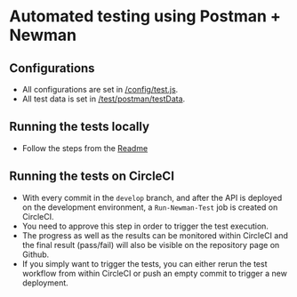 # Automated testing using Postman + Newman
## Configurations

- All configurations are set in [/config/test.js](../../config/test.js).
- All test data is set in [/test/postman/testData](testData/).

## Running the tests locally

- Follow the steps from the [Readme](../../ReadMe.md)

## Running the tests on CircleCI

- With every commit in the `develop` branch, and after the API is deployed on the development environment, a `Run-Newman-Test` job is created on CircleCI.
- You need to approve this step in order to trigger the test execution.
- The progress as well as the results can be monitored within CircleCI and the final result (pass/fail) will also be visible on the repository page on Github.
- If you simply want to trigger the tests, you can either rerun the test workflow from within CircleCI or push an empty commit to trigger a new deployment.
